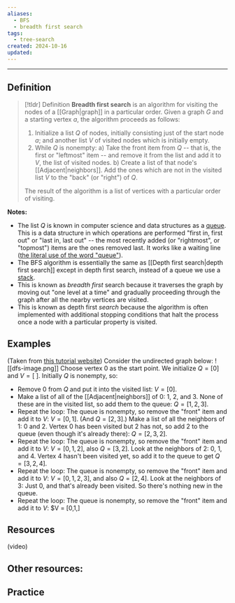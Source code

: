 ```yaml
---
aliases:
  - BFS
  - breadth first search
tags:
  - tree-search
created: 2024-10-16
updated:
---
```

---
## Definition 

> [!tldr] Definition
> **Breadth first search** is an algorithm for visiting the nodes of a [[Graph|graph]] in a particular order. Given a graph $G$ and a starting vertex $a$, the algorithm proceeds as follows: 
> 
> 1. Initialize a list $Q$ of nodes, initially consisting just of the start node $a$; and another list $V$ of visited nodes which is initially empty. 
> 2. While $Q$ is nonempty:
> 	a) Take the front item from $Q$ -- that is, the first or "leftmost" item -- and remove it from the list and add it to $V$, the list of visited nodes. 
> 	b) Create a list of that node's [[Adjacent|neighbors]]. Add the ones which are not in the visited list $V$ to the "back" (or "right") of $Q$. 
> 	
>The result of the algorithm is a list of vertices with a particular order of visiting. 

**Notes:**
- The list $Q$ is known in computer science and data structures as a [queue](https://www.geeksforgeeks.org/queue-data-structure/). This is a data structure in which operations are performed "first in, first out" or "last in, last out" -- the most recently added (or "rightmost", or "topmost") items are the ones removed last. It works like a waiting line ([the literal use of the word "queue"](https://www.merriam-webster.com/dictionary/queue)). 
- The BFS algorithm is essentially the same as [[Depth first search|depth first search]] except in depth first search, instead of a queue we use a [stack](https://www.geeksforgeeks.org/stack-data-structure/). 
- This is known as *breadth first* search because it traverses the graph by moving out "one level at a time" and gradually proceeding through the graph after all the nearby vertices are visited. 
- This is known as depth first *search* because the algorithm is often implemented with additional stopping conditions that halt the process once a node with a particular property is visited. 

## Examples


(Taken from [this tutorial website](https://www.programiz.com/dsa/graph-dfs)) Consider the undirected graph below: 
![[dfs-image.png]]
Choose vertex 0 as the start point. We initialize $Q = [0]$ and $V = [ \ ]$. Initially $Q$ is nonempty, so: 
* Remove $0$ from $Q$ and put it into the visited list: $V = [0]$. 
* Make a list of all of the [[Adjacent|neighbors]] of $0$: $1$, $2$, and $3$. None of these are in the visited list, so add them to the queue: $Q = [1,2,3]$. 
* Repeat the loop: The queue is nonempty, so remove the "front" item and add it to $V$: $V = [0,1]$. (And $Q = [2,3]$.) Make a list of all the neighbors of 1: 0 and 2. Vertex 0 has been visited but 2 has not, so add 2 to the queue (even though it's already there): $Q = [2,3,2]$. 
* Repeat the loop: The queue is nonempty, so remove the "front" item and add it to $V$: $V = [0,1,2]$, also $Q = [3,2]$. Look at the neighbors of $2$: 0, 1, and 4. Vertex 4 hasn't been visited yet, so add it to the queue to get $Q = [3,2,4]$. 
* Repeat the loop: The queue is nonempty, so remove the "front" item and add it to $V$: $V = [0,1,2,3]$, and also $Q = [2,4]$. Look at the neighbors of $3$: Just 0, and that's already been visited. So there's nothing new in the queue. 
* Repeat the loop: The queue is nonempty, so remove the "front" item and add it to $V$: $V = [0,1,]

## Resources 

(video)

Other resources: 
- 

## Practice 
